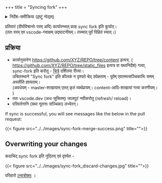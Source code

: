 +++
title = "Syncing fork"
+++
<details><summary>निर्देश-समीक्रिया (द्रष्टुं नोद्यम्)</summary>

- अधः _XYZ_ इति यद् अस्ति, तस्य स्थाने स्वीयं github-नाम प्रयुङ्क्ताम्। (Below, replace _'XYZ'_ with your github username.)
  - अथवैतत् प्रयुज्यतां यन्त्रम्: <input id="input_githubUserId" value="XYZ"></input><input id="input_repo" value="REPO"></input><button id="transformId" onclick="handleTransformIdBtnClick();">पाठम् परिवर्तय!!</button>
- Back to [Git workflow](/groups/dyuganga/projects/text/git-workflow/?githubUserId=XYZ&repo=REPO)
</details>


प्रतिवारं (दीर्घविश्रान्तेः परम् अपि) कार्यारम्भात् प्राक् sync fork इति कुर्यात्।  
(ततः परम् एव vscode-गवाक्षम् उद्घाटनीयम्। तस्मात् पूर्वं पिहितं स्यात्।)

## प्रक्रिया
- कार्यानुसारेण https://github.com/XYZ/REPO/tree/content इत्यत्र, ( https://github.com/XYZ/REPO/tree/static_files इत्यत्र वा यथानिर्देशं)  गत्वा,  
  sync-fork इति करोतु - [चित्रे](https://youtu.be/yKLyfqL0A4M?t=462) दर्शितया रीत्या।  
  उचितस्थाने "Sync fork" इति कीलकं न दृश्यते चेद् उपेक्षताम् - पूर्वम् एवास्मत्सञ्चिकाभिः समम् अस्तीति ज्ञायताम्।  
  (अवधेयम् - master-शाखायाम् एतत् कृतं व्यर्थप्रायम्। content-आदि-शाखायां गत्वा करणीयम्। )
- ततः vscode.dev (अधः सूचितम्) जालपुटं नवीकरोतु (refresh/ reload)।
- परिवर्तनानि (यथा नूतनाः सञ्चिका) लभ्येरन्।

If sync is successful, you will see messages like the below in the pull request:

{{< figure src="../../images/sync-fork-merge-success.png" title="">}}

## Overwriting your changes
कदाचिद् sync fork इति नुदितय् एवं दृश्येत -

{{< figure src="../../images/sync-fork_discard-changes.jpg" title="">}}

परिहारो [ऽन्यत्रोक्तः](../../6_conflicts?githubUserId=XYZ&repo=REPO) । 


<script src="../../contribution-page-customizer.js"></script>
